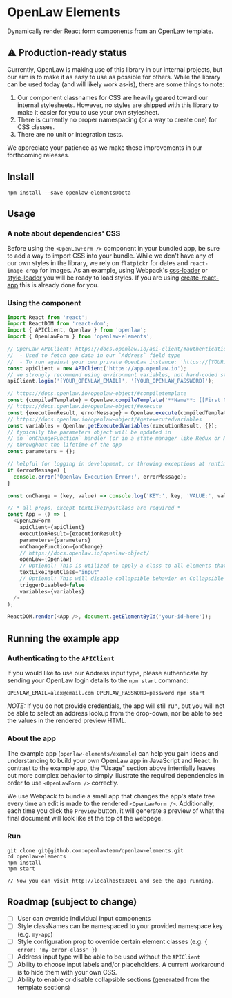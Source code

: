 # OpenLaw Elements

Dynamically render React form components from an OpenLaw template.

## ⚠️ Production-ready status

Currently, OpenLaw is making use of this library in our internal projects, but our aim is to make it as easy to use as possible for others. While the library can be used today (and will likely work as-is), there are some things to note:

1) Our component classnames for CSS are heavily geared toward our internal stylesheets. However, no styles are shipped with this library to make it easier for you to use your own stylesheet.
2) There is currently no proper namespacing (or a way to create one) for CSS classes.
3) There are no unit or integration tests.

We appreciate your patience as we make these improvements in our forthcoming releases.

## Install

```
npm install --save openlaw-elements@beta
```

## Usage

### A note about dependencies' CSS

Before using the `<OpenLawForm />` component in your bundled app, be sure to add a way to import CSS into your bundle. While we don't have any of our own styles in the library, we rely on `flatpickr` for dates and `react-image-crop` for images. As an example, using Webpack's [css-loader](https://github.com/webpack-contrib/css-loader) or [style-loader](https://github.com/webpack-contrib/style-loader) you will be ready to load styles. If you are using [create-react-app](https://github.com/facebook/create-react-app) this is already done for you.

### Using the component

```js
import React from 'react';
import ReactDOM from 'react-dom';
import { APIClient, Openlaw } from 'openlaw';
import { OpenLawForm } from 'openlaw-elements';

// OpenLaw APIClient: https://docs.openlaw.io/api-client/#authentication
//  - Used to fetch geo data in our `Address` field type
//  - To run against your own private OpenLaw instance: 'https://[YOUR.INSTANCE.URL]';
const apiClient = new APIClient('https://app.openlaw.io');
// we strongly recommend using environment variables, not hard-coded strings.
apiClient.login('[YOUR_OPENLAW_EMAIL]', '[YOUR_OPENLAW_PASSWORD]');

// https://docs.openlaw.io/openlaw-object/#compiletemplate
const {compiledTemplate} = Openlaw.compileTemplate('**Name**: [[First Name]] [[Last Name]]');
// https://docs.openlaw.io/openlaw-object/#execute
const {executionResult, errorMessage} = Openlaw.execute(compiledTemplate, {}, {});
// https://docs.openlaw.io/openlaw-object/#getexecutedvariables
const variables = Openlaw.getExecutedVariables(executionResult, {});
// typically the parameters object will be updated in
// an `onChangeFunction` handler (or in a state manager like Redux or MobX)
// throughout the lifetime of the app
const parameters = {};

// helpful for logging in development, or throwing exceptions at runtime
if (errorMessage) {
  console.error('Openlaw Execution Error:', errorMessage);
}

const onChange = (key, value) => console.log('KEY:', key, 'VALUE:', value);

// * all props, except textLikeInputClass are required *
const App = () => (
  <OpenLawForm
    apiClient={apiClient}
    executionResult={executionResult}
    parameters={parameters}
    onChangeFunction={onChange}
    // https://docs.openlaw.io/openlaw-object/
    openLaw={Openlaw}
    // Optional: This is utilized to apply a class to all elements that present as text input
    textLikeInputClass="input"
    // Optional: This will disable collapsible behavior on Collapsible elements when true
    triggerDisabled=false
    variables={variables}
  />
);

ReactDOM.render(<App />, document.getElementById('your-id-here'));
```

## Running the example app

### Authenticating to the `APIClient`

If you would like to use our Address input type, please authenticate by sending your OpenLaw login details to the `npm start` command:

```
OPENLAW_EMAIL=alex@email.com OPENLAW_PASSWORD=password npm start
```

*NOTE:* If you do not provide credentials, the app will still run, but you will not be able to select an address lookup from the drop-down, nor be able to see the values in the rendered preview HTML.

### About the app
The example app (`openlaw-elements/example`) can help you gain ideas and understanding to build your own OpenLaw app in JavaScript and React. In contrast to the example app, the "Usage" section above intentially leaves out more complex behavior to simply illustrate the required dependencies in order to use `<OpenLawForm />` correctly.

We use Webpack to bundle a small app that changes the app's state tree every time an edit is made to the rendered `<OpenLawForm />`. Additionally, each time you click the `Preview` button, it will generate a preview of what the final document will look like at the top of the webpage.

### Run
```
git clone git@github.com:openlawteam/openlaw-elements.git
cd openlaw-elements
npm install
npm start

// Now you can visit http://localhost:3001 and see the app running.
```

## Roadmap (subject to change)

- [ ] User can override individual input components
- [ ] Style classNames can be namespaced to your provided namespace key (e.g. `my-app`)
- [ ] Style configuration prop to override certain element classes (e.g. `{ error: 'my-error-class' }`)
- [ ] Address input type will be able to be used without the `APIClient`
- [ ] Ability to choose input labels and/or placeholders. A current workaround is to hide them with your own CSS.
- [ ] Ability to enable or disable collapsible sections (generated from the template sections)
